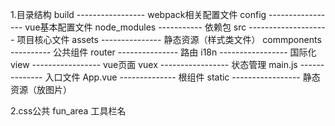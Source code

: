 1.目录结构
build  ----------------- webpack相关配置文件
config ----------------- vue基本配置文件
node_modules ----------- 依赖包
src -------------------- 项目核心文件
  assets --------------- 静态资源（样式类文件）
  commponents ---------- 公共组件
  router --------------- 路由
  i18n ----------------- 国际化
  view ----------------- vue页面
  vuex ----------------- 状态管理
  main.js -------------- 入口文件
  App.vue -------------- 根组件
static ----------------- 静态资源（放图片）


2.css公共
fun_area 工具栏名

